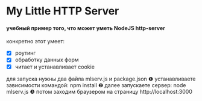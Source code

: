 # My Little HTTP Server
#### учебный пример того, что может уметь NodeJS http-server

конкретно этот умеет:
- [x] роутинг
- [x] обработку данных форм
- [x] читает и устанавливает cookie 

для запуска нужны два файла mlserv.js и package.json
❶ устанавливаете зависимости командой:
    npm install
❷ далее запускаете сервер: 
    node mlserv.js
❸ потом заходим браузером на страницу http://localhost:3000